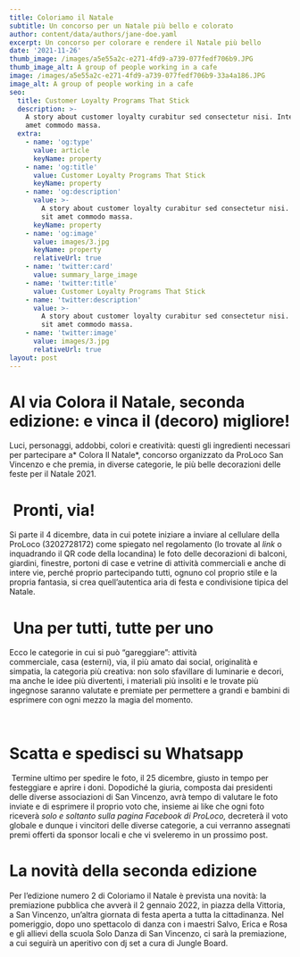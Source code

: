 ```yaml
---
title: Coloriamo il Natale
subtitle: Un concorso per un Natale più bello e colorato
author: content/data/authors/jane-doe.yaml
excerpt: Un concorso per colorare e rendere il Natale più bello
date: '2021-11-26'
thumb_image: /images/a5e55a2c-e271-4fd9-a739-077fedf706b9.JPG
thumb_image_alt: A group of people working in a cafe
image: /images/a5e55a2c-e271-4fd9-a739-077fedf706b9-33a4a186.JPG
image_alt: A group of people working in a cafe
seo:
  title: Customer Loyalty Programs That Stick
  description: >-
    A story about customer loyalty curabitur sed consectetur nisi. Integer sit
    amet commodo massa.
  extra:
    - name: 'og:type'
      value: article
      keyName: property
    - name: 'og:title'
      value: Customer Loyalty Programs That Stick
      keyName: property
    - name: 'og:description'
      value: >-
        A story about customer loyalty curabitur sed consectetur nisi. Integer
        sit amet commodo massa.
      keyName: property
    - name: 'og:image'
      value: images/3.jpg
      keyName: property
      relativeUrl: true
    - name: 'twitter:card'
      value: summary_large_image
    - name: 'twitter:title'
      value: Customer Loyalty Programs That Stick
    - name: 'twitter:description'
      value: >-
        A story about customer loyalty curabitur sed consectetur nisi. Integer
        sit amet commodo massa.
    - name: 'twitter:image'
      value: images/3.jpg
      relativeUrl: true
layout: post
---
```



# Al via Colora il Natale, seconda edizione: e vinca il (decoro) migliore!

Luci, personaggi, addobbi, colori e creatività: questi gli ingredienti necessari per partecipare a* Colora Il Natale*, concorso organizzato da ProLoco San Vincenzo e che premia, in diverse categorie, le più belle decorazioni delle feste per il Natale 2021. 

#  Pronti, via!

Si parte il 4 dicembre, data in cui potete iniziare a inviare al cellulare della ProLoco (3202728172) come spiegato nel regolamento (lo
trovate al *link* o inquadrando il QR code della locandina) le foto delle decorazioni di balconi, giardini, finestre, portoni di case e
vetrine di attività commerciali e anche di intere vie, perché proprio partecipando tutti, ognuno col proprio stile e la propria fantasia, si crea
quell’autentica aria di festa e condivisione tipica del Natale.

#  Una per tutti, tutte per uno

Ecco le categorie in cui si può “gareggiare”: attività commerciale, casa (esterni), via, il più amato dai social, originalità e simpatia, la categoria più
creativa: non solo sfavillare di luminarie e decori, ma anche le idee più divertenti, i materiali più insoliti e le trovate più ingegnose saranno
valutate e premiate per permettere a grandi e bambini di esprimere con ogni mezzo la magia del momento. 

 

# Scatta e spedisci su Whatsapp 

 Termine ultimo per spedire le foto, il 25 dicembre, giusto in tempo per festeggiare e aprire i doni. Dopodiché la giuria, composta dai presidenti delle diverse associazioni di San Vincenzo, avrà tempo di valutare le foto inviate e di esprimere il proprio voto che, insieme ai like che ogni
foto riceverà *solo e soltanto sulla pagina Facebook di ProLoco,* decreterà il voto globale e dunque i vincitori delle diverse categorie, a cui verranno
assegnati premi offerti da sponsor locali e che vi sveleremo in un prossimo post.

# La novità della seconda edizione 

Per l’edizione numero 2 di Coloriamo il Natale è prevista una novità: la premiazione pubblica che avverà il 2 gennaio 2022, in piazza della Vittoria, a San Vincenzo, un’altra giornata di festa aperta a tutta la cittadinanza. Nel pomeriggio, dopo uno spettacolo di danza con i maestri Salvo, Erica e Rosa e gli allievi della scuola Solo Danza di San Vincenzo, ci sarà la premiazione, a cui seguirà un aperitivo con dj set a cura di Jungle Board. 
